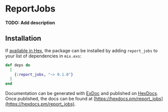 # ReportJobs

**TODO: Add description**

## Installation

If [available in Hex](https://hex.pm/docs/publish), the package can be installed
by adding `report_jobs` to your list of dependencies in `mix.exs`:

```elixir
def deps do
  [
    {:report_jobs, "~> 0.1.0"}
  ]
end
```

Documentation can be generated with [ExDoc](https://github.com/elixir-lang/ex_doc)
and published on [HexDocs](https://hexdocs.pm). Once published, the docs can
be found at [https://hexdocs.pm/report_jobs](https://hexdocs.pm/report_jobs).

